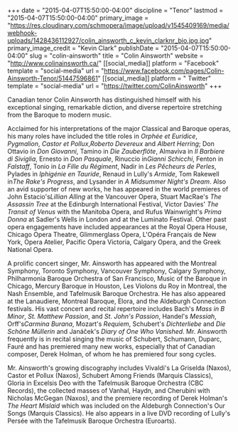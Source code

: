 +++
date = "2015-04-07T15:50:00-04:00"
discipline = "Tenor"
lastmod = "2015-04-07T15:50:00-04:00"
primary_image = "https://res.cloudinary.com/schmopera/image/upload/v1545409169/media/webhook-uploads/1428436112927/colin_ainsworth_c_kevin_clarknr_bio.jpg.jpg"
primary_image_credit = "Kevin Clark"
publishDate = "2015-04-07T15:50:00-04:00"
slug = "colin-ainsworth"
title = "Colin Ainsworth"
website = "http://www.colinainsworth.ca/"
[[social_media]]
platform = "Facebook"
template = "social-media"
url = "https://www.facebook.com/pages/Colin-Ainsworth-Tenor/51447596861"
[[social_media]]
platform = " Twitter"
template = "social-media"
url = "https://twitter.com/ColinAinsworth"
+++

<p>
	Canadian tenor Colin Ainsworth has distinguished himself with his exceptional singing, remarkable diction, and diverse repertoire stretching from the Baroque to modern music.
</p>
<p>
	Acclaimed for his interpretations of the major Classical and Baroque operas, his many roles have included the title roles in <em>Orphée et Euridice</em>, <em>Pygmalion</em>, <em>Castor et Pollux</em>,<em>Roberto Devereux</em> and <em>Albert Herring</em>; Don Ottavio in <em>Don Giovanni</em>, Tamino in <em>Die Zauberflöte</em>, Almaviva in <em>Il Barbiere di Siviglia</em>, Ernesto in <em>Don Pasquale</em>, Rinuccio in<em>Gianni Schicchi</em>, Fenton in <em>Falstaff</em>, Tonio in <em>La Fille du Régiment</em>, Nadir in <em>Les Pêcheurs de Perles</em>, Pylades in <em>Iphigénie en Tauride</em>, Renaud in Lully's <em>Armide</em>, Tom Rakewell in<em>The Rake's Progress</em>, and Lysander in <em>A Midsummer Night's Dream</em>. Also an avid supporter of new works, he has appeared in the world premieres of John Estacio's<em>Lillian Alling</em> at the Vancouver Opera, Stuart MacRae's <em>The Assassin Tree</em> at the Edinburgh International Festival, Victor Davies' <em>The Transit of Venus</em> with the Manitoba Opera, and Rufus Wainwright's <em>Prima Donna</em> at Sadler's Wells in London and at the Luminato Festival. Other past opera engagements have included appearances at the Royal Opera House, Chicago Opera Theatre, Glimmerglass Opera, L'Opéra Français de New York, Opera Atelier, Pacific Opera Victoria, Calgary Opera, and the Greek National Opera.
</p>
<p>
	A prolific concert singer, Mr. Ainsworth has appeared with the Montreal Symphony, Toronto Symphony, Vancouver Symphony, Calgary Symphony, Philharmonia Baroque Orchestra of San Francisco, Music of the Baroque in Chicago, Mercury Baroque in Houston, Les Violons du Roy in Montreal, the Nash Ensemble, and Tafelmusik Baroque Orchestra. He has also appeared at the Lanaudiere, Montreal Baroque, Elora, and the Aldeburgh Connection festivals. His vast concert and recital repertoire includes Bach's <em>Mass in B Minor</em>, <em>St. Matthew Passion</em>, and <em>St. John's Passion</em>, Handel's <em>Messiah</em>, Orff's<em>Carmina Burana</em>, Mozart's <em>Requiem</em>, Schubert's <em>Dichterliebe</em> and <em>Die Schöne Müllerin</em> and Janáček's <em>Diary of One Who Vanished</em>. Mr. Ainsworth frequently is in recital singing the music of Schubert, Schumann, Duparc, Fauré and has premiered many new works, especially that of Canadian composer, Derek Holman, of whom he has premiered four song cycles.
</p>
<p>
	Mr. Ainsworth's growing discography includes Vivaldi's La Griselda (Naxos), Castor et Pollux (Naxos), Schubert Among Friends (Marquis Classics), Gloria in Excelsis Deo with the Tafelmusik Baroque Orchestra (CBC Records), the collected masses of Vanhal, Haydn, and Cherubini with Nicholas McGegan (Naxos), and the premiere recording of Derek Holman's <em>The Heart Mislaid</em> which was included on the Aldeburgh Connection's Our Songs (Marquis Classics). He also appears in a live DVD recording of Lully's Persée with the Tafelmusik Baroque Orchestra (Euroarts).
</p>
